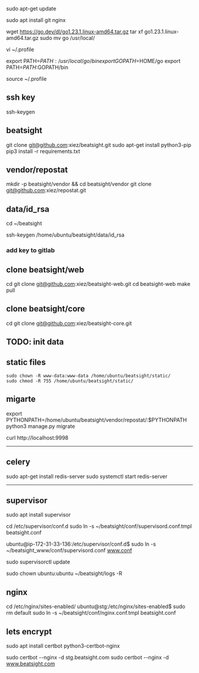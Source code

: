 sudo apt-get update

sudo apt install git nginx

wget https://go.dev/dl/go1.23.1.linux-amd64.tar.gz
tar xf go1.23.1.linux-amd64.tar.gz
sudo mv go /usr/local/

vi  ~/.profile

export PATH=$PATH:/usr/local/go/bin
export GOPATH=$HOME/go
export PATH=$PATH:$GOPATH/bin


source ~/.profile

## ssh key

ssh-keygen

## beatsight

git clone git@github.com:xiez/beatsight.git
sudo apt-get install python3-pip
pip3 install -r requirements.txt

## vendor/repostat

mkdir -p beatsight/vendor && cd beatsight/vendor
git clone git@github.com:xiez/repostat.git

## data/id_rsa

cd ~/beatsight

ssh-keygen
/home/ubuntu/beatsight/data/id_rsa

### add key to gitlab

## clone beatsight/web

cd
git clone git@github.com:xiez/beatsight-web.git
cd beatsight-web
make pull

## clone beatsight/core

cd
git clone git@github.com:xiez/beatsight-core.git


## TODO: init data

## static files

```
sudo chown -R www-data:www-data /home/ubuntu/beatsight/static/
sudo chmod -R 755 /home/ubuntu/beatsight/static/
```

## migarte

export PYTHONPATH=/home/ubuntu/beatsight/vendor/repostat/:$PYTHONPATH
python3 manage.py  migrate

curl http://localhost:9998

---


## celery

sudo apt-get install redis-server
sudo systemctl start redis-server

---

## supervisor

sudo apt install supervisor

cd /etc/supervisor/conf.d
sudo ln -s ~/beatsight/conf/supervisord.conf.tmpl beatsight.conf

ubuntu@ip-172-31-33-136:/etc/supervisor/conf.d$ sudo ln -s ~/beatsight_www/conf/supervisord.conf www.conf

sudo supervisorctl update

sudo chown ubuntu:ubuntu ~/beatsight/logs -R

## nginx

cd /etc/nginx/sites-enabled/
ubuntu@stg:/etc/nginx/sites-enabled$ sudo rm default
sudo ln -s ~/beatsight/conf/nginx.conf.tmpl beatsight.conf

## lets encrypt

sudo apt install certbot python3-certbot-nginx

sudo certbot --nginx -d stg.beatsight.com
sudo certbot --nginx -d www.beatsight.com
